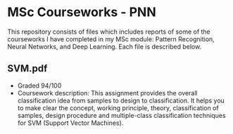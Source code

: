 # MSc Courseworks - PNN
This repository consists of files which includes reports of some of the courseworks I have completed in my MSc module: Pattern Recognition, Neural Networks, and Deep Learning. Each file is described below. 

SVM.pdf
- 
- Graded 94/100
- Coursework description: This assignment provides the overall classification idea from samples to design to classification. It helps you to make clear the concept, working principle, theory, classification of samples, design procedure and multiple-class classification techniques for SVM (Support Vector Machines).


